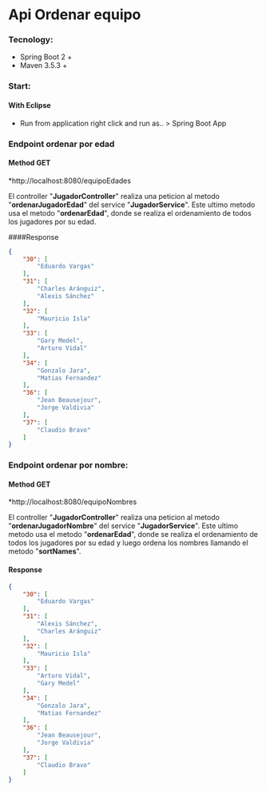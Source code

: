 # Api Ordenar equipo

### Tecnology:
* Spring Boot 2 +
* Maven 3.5.3 +

### Start:
#### With Eclipse
* Run from application right click and run as.. > Spring Boot App


### Endpoint ordenar por edad


#### Method GET
*http://localhost:8080/equipoEdades

El controller "**JugadorController**" realiza una peticion al metodo "**ordenarJugadorEdad**" del service "**JugadorService**".
Este ultimo metodo usa el metodo "**ordenarEdad**", donde se realiza el ordenamiento de todos los jugadores por su edad.

####Response
```json
{
    "30": [
        "Eduardo Vargas"
    ],
    "31": [
        "Charles Aránguiz",
        "Alexis Sánchez"
    ],
    "32": [
        "Mauricio Isla"
    ],
    "33": [
        "Gary Medel",
        "Arturo Vidal"
    ],
    "34": [
        "Gonzalo Jara",
        "Matias Fernandez"
    ],
    "36": [
        "Jean Beausejour",
        "Jorge Valdivia"
    ],
    "37": [
        "Claudio Bravo"
    ]
}
```

### Endpoint ordenar por nombre:


#### Method GET
*http://localhost:8080/equipoNombres

El controller "**JugadorController**" realiza una peticion al metodo "**ordenarJugadorNombre**" del service "**JugadorService**".
Este ultimo metodo usa el metodo "**ordenarEdad**", donde se realiza el ordenamiento de todos los jugadores por su edad y luego ordena los nombres llamando el metodo "**sortNames**".

 
#### Response 
```json
{
    "30": [
        "Eduardo Vargas"
    ],
    "31": [
        "Alexis Sánchez",
        "Charles Aránguiz"
    ],
    "32": [
        "Mauricio Isla"
    ],
    "33": [
        "Arturo Vidal",
        "Gary Medel"
    ],
    "34": [
        "Gonzalo Jara",
        "Matias Fernandez"
    ],
    "36": [
        "Jean Beausejour",
        "Jorge Valdivia"
    ],
    "37": [
        "Claudio Bravo"
    ]
}
```